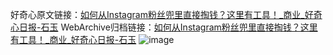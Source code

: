 好奇心原文链接：[如何从Instagram粉丝兜里直接掏钱？这里有工具！_商业_好奇心日报-石玉](https://www.qdaily.com/articles/9258.html)
WebArchive归档链接：[如何从Instagram粉丝兜里直接掏钱？这里有工具！_商业_好奇心日报-石玉](http://web.archive.org/web/20190623153959/https://www.qdaily.com/articles/9258.html)
![image](http://ww3.sinaimg.cn/large/007d5XDply1g3vewigwcgj30u02vm7wh)